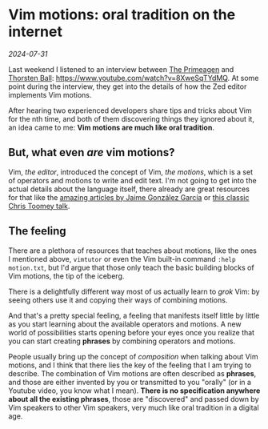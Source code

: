 # Vim motions: oral tradition on the internet
_2024-07-31_

Last weekend I listened to an interview between [The Primeagen](https://www.twitch.tv/theprimeagen) and [Thorsten Ball](https://thorstenball.com/): <https://www.youtube.com/watch?v=8XweSqTYdMQ>. At some point during the interview, they get into the details of how the Zed editor implements Vim motions.

After hearing two experienced developers share tips and tricks about Vim for the nth time, and both of them discovering things they ignored about it, an idea came to me: **Vim motions are much like oral tradition**.
 
## But, what even _are_ vim motions?
Vim, _the editor_, introduced the concept of Vim, _the motions_, which is a set of operators and motions to write and edit text. I'm not going to get into the actual details about the language itself, there already are great resources for that like the [amazing articles by Jaime González García](https://www.barbarianmeetscoding.com/boost-your-coding-fu-with-vscode-and-vim/table-of-contents) or [this classic Chris Toomey talk](https://www.youtube.com/watch?v=wlR5gYd6um0).

## The feeling
There are a plethora of resources that teaches about motions, like the ones I mentioned above, `vimtutor` or even the Vim built-in command `:help motion.txt`, but I'd argue that those only teach the basic building blocks of Vim motions, the tip of the iceberg.

There is a delightfully different way most of us actually learn to _grok_ Vim: by seeing others use it and copying their ways of combining motions.

And that's a pretty special feeling, a feeling that manifests itself little by little as you start learning about the available operators and motions. A new world of possibilities starts opening before your eyes once you realize that you can start creating **phrases** by combining operators and motions.

People usually bring up the concept of _composition_ when talking about Vim motions, and I think that there lies the key of the feeling that I am trying to describe. The combination of Vim motions are often described as **phrases**, and those are either invented by you or transmitted to you "orally" (or in a Youtube video, you know what I mean). **There is no specification anywhere about all the existing phrases**, those are "discovered" and passed down by Vim speakers to other Vim speakers, very much like oral tradition in a digital age.
